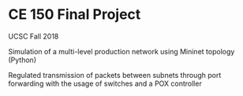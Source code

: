 # CE 150 Final Project
UCSC Fall 2018

Simulation of a multi-level production network using Mininet topology (Python)

Regulated transmission of packets between subnets through port forwarding with the usage of
switches and a POX controller

